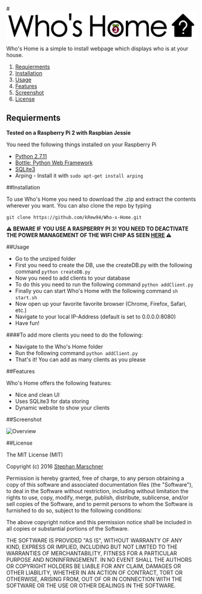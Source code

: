 #![Who's Home](https://github.com/kRew94/Who-s-Home/blob/master/static/img/long_logo.png)

Who's Home is a simple to install webpage which displays who is at your house.

1. [Requierments](#requirements)
2. [Installation](#installation)
3. [Usage](#usage)
4. [Features](#features)
5. [Screenshot](#screenshot)
5. [License](#license)

## Requierments

**Tested on a Raspberry Pi 2 with Raspbian Jessie**

You need the following things installed on your Raspberry Pi

- [Python 2.7.11](https://www.python.org/downloads/)
- [Bottle: Python Web Framework](http://bottlepy.org/docs/dev/index.html)
- [SQLite3](https://www.sqlite.org/download.html)
- Arping - Install it with ```sudo apt-get install arping```

##Installation

To use Who's Home you need to download the .zip and extract the contents wherever you want. You can also clone the repo by typing

```
git clone https://github.com/kRew94/Who-s-Home.git
```

**⚠️ BEWARE IF YOU USE A RASPBERRY PI 3! YOU NEED TO DEACTIVATE THE POWER MANAGEMENT OF THE WIFI CHIP AS SEEN [HERE](https://www.raspberrypi.org/forums/viewtopic.php?t=46569&p=647343) ⚠️**


##Usage

- Go to the unziped folder
- First you need to create the DB, use the createDB.py with the following command ```python createDB.py```
- Now you need to add clients to your database
- To do this you need to run the following command ```python addClient.py```
- Finally you can start Who's Home with the following command ```sh start.sh```
- Now open up your favorite favorite browser (Chrome, Firefox, Safari, etc.)
- Navigate to your local IP-Address (default is set to 0.0.0.0:8080)
- Have fun!

####To add more clients you need to do the following:
- Navigate to the Who's Home folder
- Run the following command ```python addClient.py```
- That's it! You can add as many clients as you please

##Features

Who's Home offers the following features:
* Nice and clean UI
* Uses SQLite3 for data storing
* Dynamic website to show your clients

##Screenshot

<img src="http://i.imgur.com/45QU3hT.png" alt="Overview" width="512">

##License

The MIT License (MIT)

Copyright (c) 2016 [Stephan Marschner](http://krewarts.de/)

Permission is hereby granted, free of charge, to any person obtaining a copy of this software and associated documentation files (the "Software"), to deal in the Software without restriction, including without limitation the rights to use, copy, modify, merge, publish, distribute, sublicense, and/or sell copies of the Software, and to permit persons to whom the Software is furnished to do so, subject to the following conditions:

The above copyright notice and this permission notice shall be included in all copies or substantial portions of the Software.

THE SOFTWARE IS PROVIDED "AS IS", WITHOUT WARRANTY OF ANY KIND, EXPRESS OR IMPLIED, INCLUDING BUT NOT LIMITED TO THE WARRANTIES OF MERCHANTABILITY, FITNESS FOR A PARTICULAR PURPOSE AND NONINFRINGEMENT. IN NO EVENT SHALL THE AUTHORS OR COPYRIGHT HOLDERS BE LIABLE FOR ANY CLAIM, DAMAGES OR OTHER LIABILITY, WHETHER IN AN ACTION OF CONTRACT, TORT OR OTHERWISE, ARISING FROM, OUT OF OR IN CONNECTION WITH THE SOFTWARE OR THE USE OR OTHER DEALINGS IN THE SOFTWARE.
